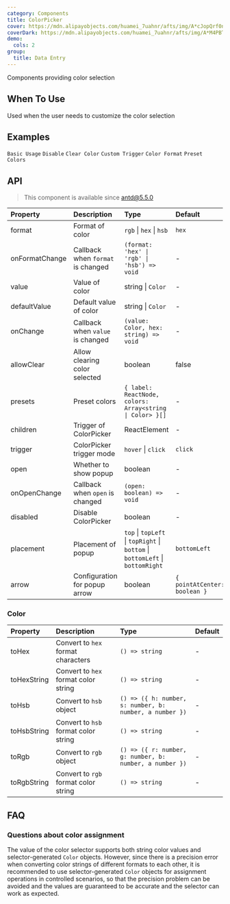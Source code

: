 ```yaml
---
category: Components
title: ColorPicker
cover: https://mdn.alipayobjects.com/huamei_7uahnr/afts/img/A*cJopQrf0ncwAAAAAAAAAAAAADrJ8AQ/original
coverDark: https://mdn.alipayobjects.com/huamei_7uahnr/afts/img/A*M4PBTZ_n9OgAAAAAAAAAAAAADrJ8AQ/original
demo:
  cols: 2
group:
  title: Data Entry
---
```


Components providing color selection

## When To Use

Used when the user needs to customize the color selection

## Examples

<!-- prettier-ignore -->
<code src="./demo/base.tsx">Basic Usage</code>
<code src="./demo/disabled.tsx">Disable</code>
<code src="./demo/allowClear.tsx">Clear Color</code>
<code src="./demo/trigger.tsx">Custom Trigger</code>
<code src="./demo/format.tsx">Color Format</code>
<code src="./demo/presets.tsx">Preset Colors</code>

## API

> This component is available since antd@5.5.0

<!-- prettier-ignore -->
| Property | Description | Type | Default |
| :-- | :-- | :-- | :-- |
| format | Format of color | `rgb` \| `hex` \| `hsb` | `hex` |
| onFormatChange | Callback when `format` is changed | `(format: 'hex' \| 'rgb' \| 'hsb') => void` | - |
| value | Value of color | string \| `Color` | - |
| defaultValue | Default value of color | string \| `Color` | - |
| onChange | Callback when `value` is changed | `(value: Color, hex: string) => void` | - |
| allowClear | 	Allow clearing color selected | boolean | false |
| presets | 	Preset colors | `{ label: ReactNode, colors: Array<string \| Color> }[]` | - |
| children | Trigger of ColorPicker | ReactElement | - |
| trigger | ColorPicker trigger mode | `hover` \| `click` | `click` |
| open | Whether to show popup | boolean | - |
| onOpenChange | Callback when `open` is changed | `(open: boolean) => void` | - |
| disabled | Disable ColorPicker | boolean | - |
| placement | Placement of popup | `top` \| `topLeft` \| `topRight` \| `bottom` \| `bottomLeft` \| `bottomRight` | `bottomLeft` |
| arrow | Configuration for popup arrow | boolean | `{ pointAtCenter: boolean }` | - |

### Color

<!-- prettier-ignore -->
| Property | Description | Type | Default |
| :-- | :-- | :-- | :-- |
| toHex | Convert to `hex` format characters | `() => string` | - |
| toHexString | Convert to `hex` format color string | `() => string` | - |
| toHsb | Convert to `hsb` object  | `() => ({ h: number, s: number, b: number, a number })` | - |
| toHsbString | Convert to `hsb` format color string | `() => string` | - |
| toRgb | Convert to `rgb` object  | `() => ({ r: number, g: number, b: number, a number })` | - |
| toRgbString | Convert to `rgb` format color string | `() => string` | - |

## FAQ

### Questions about color assignment

The value of the color selector supports both string color values and selector-generated `Color` objects. However, since there is a precision error when converting color strings of different formats to each other, it is recommended to use selector-generated `Color` objects for assignment operations in controlled scenarios, so that the precision problem can be avoided and the values are guaranteed to be accurate and the selector can work as expected.

